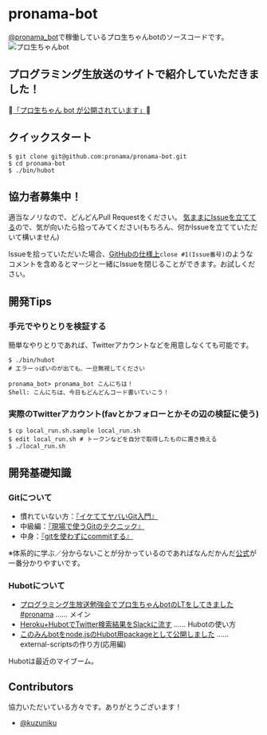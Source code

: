 # pronama-bot

[@pronama_bot](https://twitter.com/pronama_bot)で稼働しているプロ生ちゃんbotのソースコードです。
![プロ生ちゃんbot](https://cloud.githubusercontent.com/assets/1079365/7708258/67e6c522-fe8f-11e4-9494-40ee38bb0121.png)

## プログラミング生放送のサイトで紹介していただきました！
:tada:[「プロ生ちゃん bot が公開されています」](http://pronama.azurewebsites.net/2015/05/23/twitter-pronama-chan-bot/):tada:

## クイックスタート

```
$ git clone git@github.com:pronama/pronama-bot.git
$ cd pronama-bot
$ ./bin/hubot
```

## 協力者募集中！
適当なノリなので、どんどんPull Requestをください。
[気ままにIssueを立ててる](https://github.com/pronama/pronama-bot/issues)ので、気が向いたら拾ってみてください(もちろん、何かIssueを立てていただいて構いません)

Issueを拾っていただいた場合、[GitHubの仕様上](https://help.github.com/articles/closing-issues-via-commit-messages/#keywords-for-closing-issues)`close #1(Issue番号)`のようなコメントを含めるとマージと一緒にIssueを閉じることができます。お試しください。

## 開発Tips
### 手元でやりとりを検証する
簡単なやりとりであれば、Twitterアカウントなどを用意しなくても可能です。

```
$ ./bin/hubot
# エラーっぽいのが出ても、一旦無視してください

pronama_bot> pronama_bot こんにちは！
Shell: こんにちは、今日もどんどんコード書いていこう！
```

### 実際のTwitterアカウント(favとかフォローとかその辺の検証に使う)

```
$ cp local_run.sh.sample local_run.sh
$ edit local_run.sh # トークンなどを自分で取得したものに置き換える
$ ./local_run.sh
```

## 開発基礎知識

### Gitについて

- 慣れていない方：[『イケててヤバいGit入門』](http://labs.gree.jp/blog/2013/12/10049/)
- 中級編：[『現場で使うGitのテクニック』](http://qiita.com/treby/items/9184251b545d9ebc3198)
- 中身：[『gitを使わずにcommitする』](http://blog.spacemarket.com/code/commit-without-git/)

※体系的に学ぶ／分からないことが分かっているのであればなんだかんだ[公式](https://git-scm.com/book/ja/v1)が一番分かりやすいです。

### Hubotについて

- [プログラミング生放送勉強会でプロ生ちゃんbotのLTをしてきました #pronama](http://www.atelier-nodoka.net/2015/05/pronama-lt-pronama-bot/) …… メイン
- [Heroku+HubotでTwitter検索結果をSlackに流す](http://blog.spacemarket.com/code/twitter-watch-hubot-for-slack-on-heroku/) …… Hubotの使い方
- [このみんbotをnode.jsのHubot用packageとして公開しました](http://www.atelier-nodoka.net/2015/04/hubot-script-npm-publish/) …… external-scriptsの作り方(応用編)

Hubotは最近のマイブーム。

## Contributors
協力いただいている方々です。ありがとうございます！

- [@kuzuniku](https://github.com/kuzuniku)
